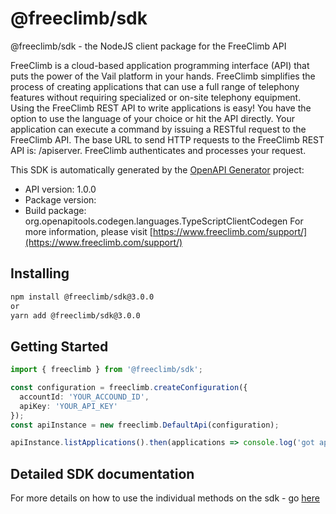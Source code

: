 # @freeclimb/sdk

@freeclimb/sdk - the NodeJS client package for the FreeClimb API

FreeClimb is a cloud-based application programming interface (API) that puts the power of the Vail platform in your hands. FreeClimb simplifies the process of creating applications that can use a full range of telephony features without requiring specialized or on-site telephony equipment. Using the FreeClimb REST API to write applications is easy! You have the option to use the language of your choice or hit the API directly. Your application can execute a command by issuing a RESTful request to the FreeClimb API. The base URL to send HTTP requests to the FreeClimb REST API is: /apiserver. FreeClimb authenticates and processes your request.

This SDK is automatically generated by the [OpenAPI Generator](https://openapi-generator.tech) project:

- API version: 1.0.0
- Package version: 
- Build package: org.openapitools.codegen.languages.TypeScriptClientCodegen
For more information, please visit [https://www.freeclimb.com/support/](https://www.freeclimb.com/support/)

## Installing

```sh
npm install @freeclimb/sdk@3.0.0
or 
yarn add @freeclimb/sdk@3.0.0
```

## Getting Started 

```typescript
import { freeclimb } from '@freeclimb/sdk';

const configuration = freeclimb.createConfiguration({
  accountId: 'YOUR_ACCOUND_ID',
  apiKey: 'YOUR_API_KEY'
});
const apiInstance = new freeclimb.DefaultApi(configuration);

apiInstance.listApplications().then(applications => console.log('got applications', applications))
```

## Detailed SDK documentation
For more details on how to use the individual methods on the sdk - go [here](DefaultApi.md)
